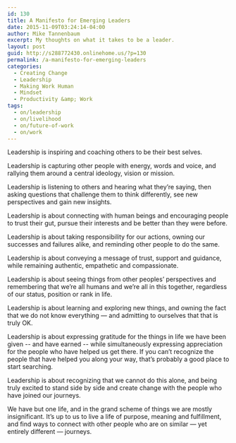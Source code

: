 ```yaml
---
id: 130
title: A Manifesto for Emerging Leaders
date: 2015-11-09T03:24:14-04:00
author: Mike Tannenbaum
excerpt: My thoughts on what it takes to be a leader.
layout: post
guid: http://s288772430.onlinehome.us/?p=130
permalink: /a-manifesto-for-emerging-leaders
categories:
  - Creating Change
  - Leadership
  - Making Work Human
  - Mindset
  - Productivity &amp; Work
tags:
  - on/leadership
  - on/livelihood
  - on/future-of-work
  - on/work
---
```

Leadership is inspiring and coaching others to be their best selves.

Leadership is capturing other people with energy, words and voice, and rallying them around a central ideology, vision or mission.

Leadership is listening to others and hearing what they’re saying, then asking questions that challenge them to think differently, see new perspectives and gain new insights.

Leadership is about connecting with human beings and encouraging people to trust their gut, pursue their interests and be better than they were before.

Leadership is about taking responsibility for our actions, owning our successes and failures alike, and reminding other people to do the same.

Leadership is about conveying a message of trust, support and guidance, while remaining authentic, empathetic and compassionate.

Leadership is about seeing things from other peoples’ perspectives and remembering that we’re all humans and we’re all in this together, regardless of our status, position or rank in life.

Leadership is about learning and exploring new things, and owning the fact that we do not know everything — and admitting to ourselves that that is truly OK.

Leadership is about expressing gratitude for the things in life we have been given -- and have earned -- while simultaneously expressing appreciation for the people who have helped us get there. If you can’t recognize the people that have helped you along your way, that’s probably a good place to start searching.

Leadership is about recognizing that we cannot do this alone, and being truly excited to stand side by side and create change with the people who have joined our journeys.

We have but one life, and in the grand scheme of things we are mostly insignificant. It’s up to us to live a life of purpose, meaning and fulfillment, and find ways to connect with other people who are on similar — yet entirely different — journeys.
